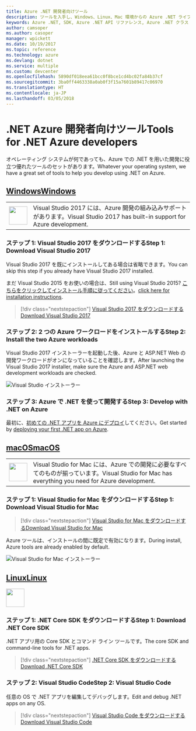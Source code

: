 ```yaml
---
title: Azure .NET 開発者向けツール
description: ツールを入手し、Windows、Linux、Mac 環境からの Azure .NET ライブラリの使用を始めてください。
keywords: Azure .NET, SDK, Azure .NET API リファレンス, Azure .NET クラス ライブラリ
author: camsoper
ms.author: casoper
manager: wpickett
ms.date: 10/19/2017
ms.topic: reference
ms.technology: azure
ms.devlang: dotnet
ms.service: multiple
ms.custom: devcenter
ms.openlocfilehash: 5890df018eea61bcc0f8bce1cd4bc02fa84b37cf
ms.sourcegitcommit: 3ba0ff4463338a0ab0f3f15a7601b89417c06970
ms.translationtype: HT
ms.contentlocale: ja-JP
ms.lasthandoff: 03/05/2018
---
```

# <a name="tools-for-net-azure-developers"></a><span data-ttu-id="35c4c-104">.NET Azure 開発者向けツール</span><span class="sxs-lookup"><span data-stu-id="35c4c-104">Tools for .NET Azure developers</span></span>

<span data-ttu-id="35c4c-105">オペレーティング システムが何であっても、Azure での .NET を用いた開発に役立つ優れたツールのセットがあります。</span><span class="sxs-lookup"><span data-stu-id="35c4c-105">Whatever your operating system, we have a great set of tools to help you develop using .NET on Azure.</span></span>

## <a name="windowstabwindows"></a>[<span data-ttu-id="35c4c-106">Windows</span><span class="sxs-lookup"><span data-stu-id="35c4c-106">Windows</span></span>](#tab/windows)

<table>
  <tr>
    <td width="50">
        <img src="https://docs.microsoft.com/en-us/media/logos/logo_vs-ide.svg" width="50" height="50"></img>
    </td>
    <td>
<span data-ttu-id="35c4c-107">Visual Studio 2017 には、Azure 開発の組み込みサポートがあります。</span><span class="sxs-lookup"><span data-stu-id="35c4c-107">Visual Studio 2017 has built-in support for Azure development.</span></span>
    </td>
  </tr>
</table>

### <a name="step-1-download-visual-studio-2017"></a><span data-ttu-id="35c4c-108">ステップ 1: Visual Studio 2017 をダウンロードする</span><span class="sxs-lookup"><span data-stu-id="35c4c-108">Step 1: Download Visual Studio 2017</span></span>

<span data-ttu-id="35c4c-109">Visual Studio 2017 を既にインストールしてある場合は省略できます。</span><span class="sxs-lookup"><span data-stu-id="35c4c-109">You can skip this step if you already have Visual Studio 2017 installed.</span></span>

<span data-ttu-id="35c4c-110">まだ Visual Studio 2015 をお使いの場合は、</span><span class="sxs-lookup"><span data-stu-id="35c4c-110">Still using Visual Studio 2015?</span></span>  <span data-ttu-id="35c4c-111">[こちらをクリックしてインストール手順に従ってください](dotnet-sdk-vs2015-install.md)。</span><span class="sxs-lookup"><span data-stu-id="35c4c-111">[click here for installation instructions](dotnet-sdk-vs2015-install.md).</span></span>

> [!div class="nextstepaction"]
> [<span data-ttu-id="35c4c-112">Visual Studio 2017 をダウンロードする</span><span class="sxs-lookup"><span data-stu-id="35c4c-112">Download Visual Studio 2017</span></span>](https://www.visualstudio.com/downloads/)


### <a name="step-2-install-the-two-azure-workloads"></a><span data-ttu-id="35c4c-113">ステップ 2: 2 つの Azure ワークロードをインストールする</span><span class="sxs-lookup"><span data-stu-id="35c4c-113">Step 2: Install the two Azure workloads</span></span>

<span data-ttu-id="35c4c-114">Visual Studio 2017 インストーラーを起動した後、Azure と ASP.NET Web の開発ワークロードがオンになっていることを確認します。</span><span class="sxs-lookup"><span data-stu-id="35c4c-114">After launching the Visual Studio 2017 installer, make sure the Azure and ASP.NET web development workloads are checked.</span></span>

![Visual Studio インストーラー](media/dotnet-tools/azure-workloads.png)

### <a name="step-3-develop-with-net-on-azure"></a><span data-ttu-id="35c4c-116">ステップ 3: Azure で .NET を使って開発する</span><span class="sxs-lookup"><span data-stu-id="35c4c-116">Step 3: Develop with .NET on Azure</span></span>

<span data-ttu-id="35c4c-117">最初に、[初めての .NET アプリを Azure にデプロイ](https://docs.microsoft.com/azure/app-service-web/app-service-web-get-started-dotnet)してください。</span><span class="sxs-lookup"><span data-stu-id="35c4c-117">Get started by [deploying your first .NET app on Azure](https://docs.microsoft.com/azure/app-service-web/app-service-web-get-started-dotnet).</span></span>


## <a name="macostabmacos"></a>[<span data-ttu-id="35c4c-118">macOS</span><span class="sxs-lookup"><span data-stu-id="35c4c-118">macOS</span></span>](#tab/macos)
<table>
  <tr>
    <td width="50">
        <img src="https://docs.microsoft.com/en-us/media/logos/logo_vs-mac.svg" width="50" height="50"></img>
    </td>
    <td>
<span data-ttu-id="35c4c-119">Visual Studio for Mac には、Azure での開発に必要なすべてのものが揃っています。</span><span class="sxs-lookup"><span data-stu-id="35c4c-119">Visual Studio for Mac has everything you need for Azure development.</span></span>
    </td>
  </tr>
</table>


### <a name="step-1-download-visual-studio-for-mac"></a><span data-ttu-id="35c4c-120">ステップ 1: Visual Studio for Mac をダウンロードする</span><span class="sxs-lookup"><span data-stu-id="35c4c-120">Step 1: Download Visual Studio for Mac</span></span>

> [!div class="nextstepaction"]
> [<span data-ttu-id="35c4c-121">Visual Studio for Mac をダウンロードする</span><span class="sxs-lookup"><span data-stu-id="35c4c-121">Download Visual Studio for Mac</span></span>](https://www.visualstudio.com/vs/visual-studio-mac/)

<span data-ttu-id="35c4c-122">Azure ツールは、インストールの間に既定で有効になります。</span><span class="sxs-lookup"><span data-stu-id="35c4c-122">During install, Azure tools are already enabled by default.</span></span>

![Visual Studio for Mac インストーラー](media/dotnet-tools/azure-vsmac.png)

## <a name="linuxtablinux"></a>[<span data-ttu-id="35c4c-124">Linux</span><span class="sxs-lookup"><span data-stu-id="35c4c-124">Linux</span></span>](#tab/linux)

<img src="https://docs.microsoft.com/en-us/visualstudio/products/images/vs-code.svg" width="50" height="50"></img>

### <a name="step-1-download-net-core-sdk"></a><span data-ttu-id="35c4c-125">ステップ 1: .NET Core SDK をダウンロードする</span><span class="sxs-lookup"><span data-stu-id="35c4c-125">Step 1: Download .NET Core SDK</span></span>

<span data-ttu-id="35c4c-126">.NET アプリ用の Core SDK とコマンド ライン ツールです。</span><span class="sxs-lookup"><span data-stu-id="35c4c-126">The core SDK and command-line tools for .NET apps.</span></span>

> [!div class="nextstepaction"]
> [<span data-ttu-id="35c4c-127">.NET Core SDK をダウンロードする</span><span class="sxs-lookup"><span data-stu-id="35c4c-127">Download .NET Core SDK</span></span>](https://www.microsoft.com/net/core)

### <a name="step-2-visual-studio-code"></a><span data-ttu-id="35c4c-128">ステップ 2: Visual Studio Code</span><span class="sxs-lookup"><span data-stu-id="35c4c-128">Step 2: Visual Studio Code</span></span>

<span data-ttu-id="35c4c-129">任意の OS で .NET アプリを編集してデバッグします。</span><span class="sxs-lookup"><span data-stu-id="35c4c-129">Edit and debug .NET apps on any OS.</span></span>

> [!div class="nextstepaction"]
> [<span data-ttu-id="35c4c-130">Visual Studio Code をダウンロードする</span><span class="sxs-lookup"><span data-stu-id="35c4c-130">Download Visual Studio Code</span></span>](https://code.visualstudio.com)